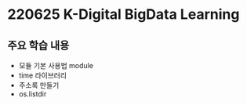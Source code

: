 # 220625 K-Digital BigData Learning
## 주요 학습 내용
- 모듈 기본 사용법 module
- time 라이브러리
- 주소록 만들기
- os.listdir 